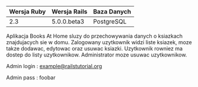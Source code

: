 | Wersja Ruby | Wersja Rails | Baza Danych  |
|-------------|--------------|--------------|
|     2.3     | 5.0.0.beta3  |  PostgreSQL  |


Aplikacja Books At Home sluzy do przechowywania danych o ksiazkach znajdujacych sie w domu. Zalogowany uzytkownik widzi liste ksiazek, moze takze dodawac, edytowac oraz usuwac ksiazki. Uzytkownik rowniez ma dostep do listy uzytkownikow. Administrator moze usuwac uzytkownikow.

Admin login : example@railstutorial.org

Admin pass : foobar
